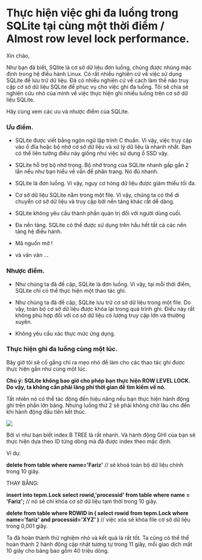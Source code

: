 # Thực hiện việc ghi đa luồng trong SQLite tại cùng một thời điểm / Almost row level lock performance.

Xin chào,

Như bạn đã biết, SQlite là cơ sở dữ liệu đơn luồng, chúng được nhúng mặc định trong hệ điều hành Linux. Có rất nhiều nghiên cứ về việc sử dụng SQLite để lưu trữ dữ liệu. Đã có nhiều nghiên cứ về cách làm thế nào truy cập cơ sở dữ liệu SQLite để phục vụ cho việc ghi đa luồng. Tôi sẽ chia sẻ nghiên cứu nhỏ của mình về việc thực hiện ghi nhiều luồng trên cơ sở dữ liệu SQLite.

Hãy cùng xem các ưu và nhược điểm của SQLite.

### Ưu điểm.

- SQLite được viết bằng ngôn ngữ lập trình C thuần. Vì vậy, việc truy cập vào ổ đĩa hoặc bộ nhớ cơ sở dữ liệu và xử lý dữ liệu là nhanh nhất. Bạn có thể liên tưởng điều này giống như việc sử dụng ổ SSD vậy. 

- SQLite hỗ trợ bộ nhớ trong. Bộ nhớ trong của SQLite nhanh gấp gần 2 lần nếu như bạn hiểu về vấn đề phân trang. Nó đủ nhanh.

- SQLite là đơn luồng. Vì vậy, nguy cơ hỏng dữ liệu được giảm thiểu tối đa.

- Cơ sở dữ liệu SQLite nằm trong một file. Vì vậy, chúng ta có thể di chuyển cơ sở dữ liệu và truy cập bởi nền tảng khác rất dễ dàng. 

- SQLite không yêu cầu thành phần quản trị đối với người dùng cuối. 

- Đa nền tảng. SQLite có thể được sử dụng trên hầu hết tất cả các nền tảng hệ điều hành. 

- Mã nguồn mở !

- và vân vân ...

### Nhược điểm.

- Như chúng ta đã đề cập, SQLite là đơn luồng. Vì vậy, tại mỗi thời điểm, SQLite chỉ có thể thực hiện một thao tác ghi.

- Như chúng ta đã đề cập, SQLite lưu trữ cơ sở dữ liệu trong một file. Do vậy, toàn bộ cơ sở dữ liệu được khóa lại trong quá trình ghi. Điều này rất không phù hợp đối với cơ sở dữ liệu có lượng truy cập lớn và thường xuyên.

- Không yêu cầu xác thực mức ứng dụng.

### Thực hiện ghi đa luồng cùng một lúc.

Bây giờ tôi sẽ cố gắng chỉ ra mẹo nhỏ để làm cho các thao tác ghi được thực hiện gần như cùng một lúc.

**Chú ý: SQLite không bao giờ cho phép bạn thực hiện ROW LEVEL LOCK. Do vậy, ta không cần phải lãng phí thời gian để tìm kiếm về nó.**

Tất nhiên nó có thể tác động đến hiệu năng nếu bạn thực hiện hành động ghi trên phần lớn bảng. Nhưng luồng thứ 2 sẽ phải không chờ lâu cho đến khi hành động đầu tiên kết thúc.

![](https://media.licdn.com/dms/image/C5612AQFU1Qb1s5ET0w/article-inline_image-shrink_1000_1488/0?e=2128896000&v=beta&t=l4oDD044Ifz5bnf_9Z0mLqE8H10w5nIFL0AOojqQAw0)

Bời vì như bạn biết index B TREE là rất nhanh. Và hành động GHI của bạn sẽ thực hiện dựa theo ID từng dòng mà đã được index theo mặc định.

Ví dụ:

**delete from table where name='Fariz'** // sẽ khoá toàn bộ dữ liệu chính trong 10 giây.

THAY BẰNG:

**insert into tepm.Lock select rowid,'processid' from table where name = 'Fariz';** // nó sẽ chỉ khóa cơ sở dữ liệu tạm thời trong 10 giây.

**delete from table where ROWID in ( select rowid from tepm.Lock where name='fariz' and processid='XYZ' )** // việc xóa sẽ khóa file cơ sở dữ liệu trong 0,001 giây.

Ta đã hoàn thành thử nghiệm nhỏ và kết quả là rất tốt. Ta cũng có thể thể hoàn thành 2 hành động cập nhật tương tự trong 11 giây, mỗi giao dịch mất 10 giây cho bảng bao gồm 40 triệu dòng.
